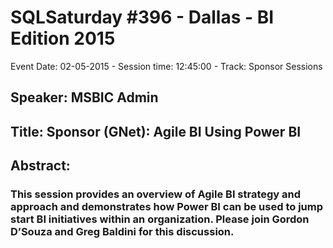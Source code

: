 # SQLSaturday #396 - Dallas - BI Edition 2015
Event Date: 02-05-2015 - Session time: 12:45:00 - Track: Sponsor Sessions
## Speaker: MSBIC Admin
## Title: Sponsor (GNet): Agile BI Using Power BI
## Abstract:
### This session provides an overview of Agile BI strategy and approach and demonstrates how Power BI can be used to jump start BI initiatives within an organization. Please join Gordon D’Souza and Greg Baldini for this discussion.
